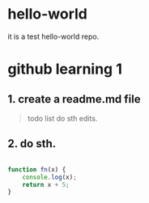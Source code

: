 # hello-world
it is a test hello-world repo.

# github learning 1

## 1. create a readme.md file
> todo list
> do sth edits.



## 2. do sth.



```javascript

function fn(x) {
    console.log(x);
    return x + 5;
}
```



